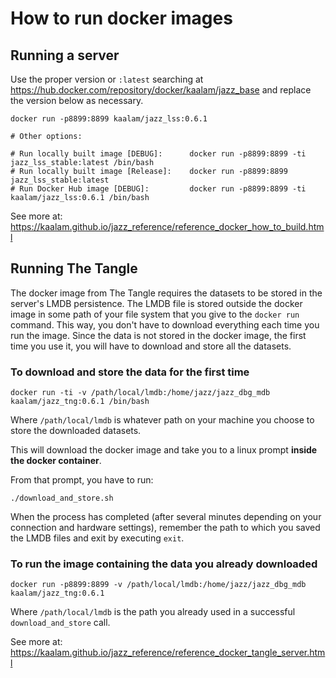 # How to run docker images


## Running a server

Use the proper version or `:latest` searching at https://hub.docker.com/repository/docker/kaalam/jazz_base and replace the version below
as necessary.

```
docker run -p8899:8899 kaalam/jazz_lss:0.6.1

# Other options:

# Run locally built image [DEBUG]:		docker run -p8899:8899 -ti jazz_lss_stable:latest /bin/bash
# Run locally built image [Release]:	docker run -p8899:8899 jazz_lss_stable:latest
# Run Docker Hub image [DEBUG]:			docker run -p8899:8899 -ti kaalam/jazz_lss:0.6.1 /bin/bash
```

See more at: https://kaalam.github.io/jazz_reference/reference_docker_how_to_build.html


## Running The Tangle

The docker image from The Tangle requires the datasets to be stored in the server's LMDB persistence. The LMDB file is stored outside the
docker image in some path of your file system that you give to the `docker run` command. This way, you don't have to download everything
each time you run the image. Since the data is not stored in the docker image, the first time you use it, you will have to download and
store all the datasets.


### To download and store the data for the first time

```
docker run -ti -v /path/local/lmdb:/home/jazz/jazz_dbg_mdb kaalam/jazz_tng:0.6.1 /bin/bash
```

Where `/path/local/lmdb` is whatever path on your machine you choose to store the downloaded datasets.

This will download the docker image and take you to a linux prompt **inside the docker container**.

From that prompt, you have to run:

```
./download_and_store.sh
```

When the process has completed (after several minutes depending on your connection and hardware settings), remember the path to which you
saved the LMDB files and exit by executing `exit`.


### To run the image containing the data you already downloaded

```
docker run -p8899:8899 -v /path/local/lmdb:/home/jazz/jazz_dbg_mdb kaalam/jazz_tng:0.6.1
```

Where `/path/local/lmdb` is the path you already used in a successful `download_and_store` call.


See more at: https://kaalam.github.io/jazz_reference/reference_docker_tangle_server.html
